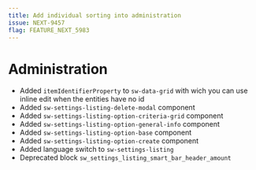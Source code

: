 ```yaml
---
title: Add individual sorting into administration
issue: NEXT-9457
flag: FEATURE_NEXT_5983
---
```

# Administration
* Added `itemIdentifierProperty` to `sw-data-grid` with wich you can use inline edit when the entities have no id
* Added `sw-settings-listing-delete-modal` component
* Added `sw-settings-listing-option-criteria-grid` component
* Added `sw-settings-listing-option-general-info` component
* Added `sw-settings-listing-option-base` component
* Added `sw-settings-listing-option-create` component
* Added language switch to `sw-settings-listing`
* Deprecated block `sw_settings_listing_smart_bar_header_amount`
